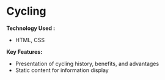 # Cycling
**Technology Used :**
* HTML, CSS
  
**Key Features:**
* Presentation of cycling history, benefits, and advantages
* Static content for information display
